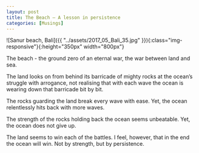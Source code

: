 ```yaml
---
layout: post
title: The Beach — A lesson in persistence
categories: [Musings]
---
```


![Sanur beach, Bali]({{ "../assets/2017_05_Bali_35.jpg" }}){:class="img-responsive"}{:height="350px" width="800px"}

The beach - the ground zero of an eternal war, the war between land and sea.

The land looks on from behind its barricade of mighty rocks at the ocean’s struggle with arrogance, not realising that with each wave the ocean is wearing down that barricade bit by bit.

The rocks guarding the land break every wave with ease. Yet, the ocean relentlessly hits back with more waves.

The strength of the rocks holding back the ocean seems unbeatable. Yet, the ocean does not give up.

The land seems to win each of the battles. I feel, however, that in the end the ocean will win. Not by strength, but by persistence.
